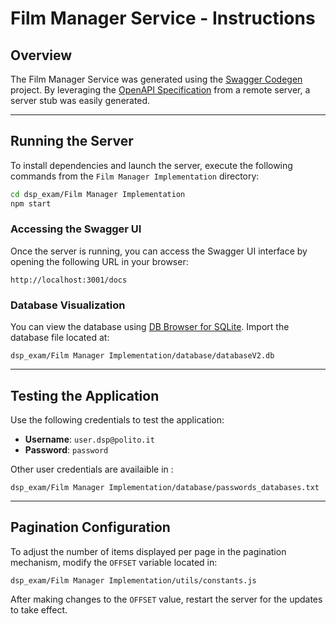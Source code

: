 # Film Manager Service - Instructions

## Overview
The Film Manager Service was generated using the [Swagger Codegen](https://github.com/swagger-api/swagger-codegen) project. By leveraging the [OpenAPI Specification](https://github.com/OAI/OpenAPI-Specification) from a remote server, a server stub was easily generated.

---

## Running the Server

To install dependencies and launch the server, execute the following commands from the `Film Manager Implementation` directory:
```bash
cd dsp_exam/Film Manager Implementation
npm start
```

### Accessing the Swagger UI
Once the server is running, you can access the Swagger UI interface by opening the following URL in your browser:
```
http://localhost:3001/docs
```

### Database Visualization
You can view the database using [DB Browser for SQLite](https://sqlitebrowser.org/). Import the database file located at:
```
dsp_exam/Film Manager Implementation/database/databaseV2.db
```

---

## Testing the Application
Use the following credentials to test the application:
- **Username**: `user.dsp@polito.it`
- **Password**: `password`

Other user credentials are availaible in :
```
dsp_exam/Film Manager Implementation/database/passwords_databases.txt
```

---

## Pagination Configuration
To adjust the number of items displayed per page in the pagination mechanism, modify the `OFFSET` variable located in:
```
dsp_exam/Film Manager Implementation/utils/constants.js
```
After making changes to the `OFFSET` value, restart the server for the updates to take effect.


